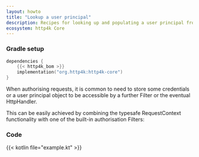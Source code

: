 ```yaml
---
layout: howto
title: "Lookup a user principal"
description: Recipes for looking up and populating a user principal from a request
ecosystem: http4k Core
---
```


### Gradle setup

```kotlin
dependencies {
    {{< http4k_bom >}}
    implementation("org.http4k:http4k-core")
}
```

When authorising requests, it is common to need to store some credentials or a user principal object to be accessible by a further Filter or the eventual HttpHandler.

This can be easily achieved by combining the typesafe RequestContext functionality with one of the built-in authorisation Filters:

### Code

{{< kotlin file="example.kt" >}}
